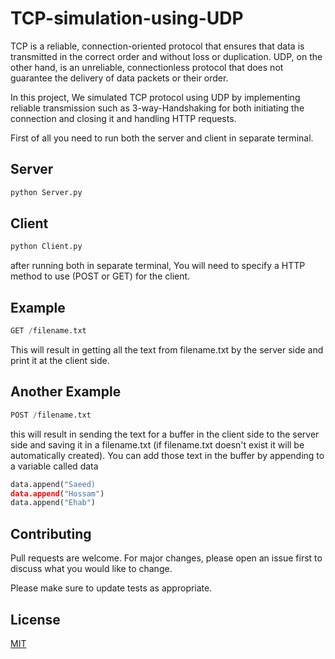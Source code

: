 
# TCP-simulation-using-UDP
TCP is a reliable, connection-oriented protocol that ensures that data is transmitted in the correct order and without loss or duplication. UDP, on the other hand, is an unreliable, connectionless protocol that does not guarantee the delivery of data packets or their order.

In this project, We simulated TCP protocol using UDP by implementing reliable transmission such as 3-way-Handshaking for both initiating the connection and closing it and handling HTTP requests.

First of all you need to run both the server and client in separate terminal.
## Server
```bash
python Server.py
```
## Client
```bash
python Client.py
```
after running both in separate terminal, You will need to specify a HTTP method to use (POST or GET) for the client.

## Example
```python
GET /filename.txt
```
This will result in getting all the text from filename.txt by the server side and print it at the client side.

## Another Example
```python
POST /filename.txt
```
this will result in sending the text for a buffer in the client side to the server side and saving it in a filename.txt (if filename.txt doesn't exist it will be automatically created).
You can add those text in the buffer by appending to a variable called data
```python
data.append("Saeed)
data.append("Hossam")
data.append("Ehab")
```
## Contributing

Pull requests are welcome. For major changes, please open an issue first
to discuss what you would like to change.

Please make sure to update tests as appropriate.

## License

[MIT](https://choosealicense.com/licenses/mit/)
